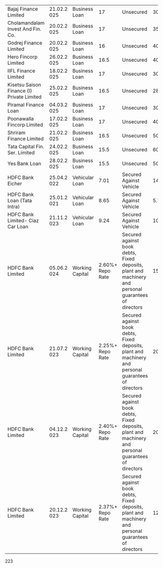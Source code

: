 <table><tr><td>Bajaj Finance Limited</td><td>21.02.2 025</td><td>Business Loan</td><td>17</td><td>Unsecured</td><td>30.98</td><td>Unsecured Loan</td><td>28.95</td></tr><tr><td>Cholamandalam Invest And Fin. Co.</td><td>20.02.2 025</td><td>Business Loan</td><td>17</td><td>Unsecured</td><td>35</td><td>Unsecured Loan</td><td>32.71</td></tr><tr><td>Godrej Finance Limited</td><td>20.02.2 025</td><td>Business Loan</td><td>16</td><td>Unsecured</td><td>40.8</td><td>Unsecured Loan</td><td>38.94</td></tr><tr><td>Hero Fincorp Limited</td><td>26.02.2 025</td><td>Business Loan</td><td>16.5</td><td>Unsecured</td><td>40.42</td><td>Unsecured Loan</td><td>37.75</td></tr><tr><td>IIFL Finance Limited</td><td>18.02.2 025</td><td>Business Loan</td><td>17</td><td>Unsecured</td><td>30.35</td><td>Unsecured Loan</td><td>27.27</td></tr><tr><td>Kisetsu Saison Finance (I) Private Limited</td><td>25.02.2 025</td><td>Business Loan</td><td>16.5</td><td>Unsecured</td><td>28.4</td><td>Unsecured Loan</td><td>26.05</td></tr><tr><td>Piramal Finance Loan</td><td>04.03.2 025</td><td>Business Loan</td><td>17</td><td>Unsecured</td><td>30.31</td><td>Unsecured Loan</td><td>28.32</td></tr><tr><td>Poonawalla Fincorp Limited</td><td>17.02.2 025</td><td>Business Loan</td><td>17</td><td>Unsecured</td><td>40.79</td><td>Unsecured Loan</td><td>38.12</td></tr><tr><td>Shriram Finance Limited</td><td>21.02.2 025</td><td>Business Loan</td><td>16.5</td><td>Unsecured</td><td>50</td><td>Unsecured Loan</td><td>46.72</td></tr><tr><td>Tata Capital Fin. Ser. Limited</td><td>24.02.2 025</td><td>Business Loan</td><td>15.5</td><td>Unsecured</td><td>60</td><td>Unsecured Loan</td><td>55.99</td></tr><tr><td>Yes Bank Loan</td><td>28.02.2 025</td><td>Business Loan</td><td>15.5</td><td>Unsecured</td><td>50</td><td>Unsecured Loan</td><td>46.55</td></tr><tr><td>HDFC Bank Eicher</td><td>25.04.2 022</td><td>Vehicular Loan</td><td>7.01</td><td>Secured Against Vehicle</td><td>14.58</td><td>Secured Loan</td><td>5.95</td></tr><tr><td>HDFC Bank Loan (Tata Intra)</td><td>25.01.2 021</td><td>Vehicular Loan</td><td>8.65</td><td>Secured Against Vehicle</td><td>5.7</td><td>Secured Loan</td><td>.80</td></tr><tr><td>HDFC Bank Limited- Ciaz Car Loan</td><td>21.11.2 023</td><td>Vehicular Loan</td><td>9.24</td><td>Secured Against Vehicle</td><td>10</td><td>Secured Loan</td><td>7.46</td></tr><tr><td>HDFC Bank Limited</td><td>05.06.2 024</td><td>Working Capital</td><td>2.60%+ Repo Rate</td><td>Secured against book debts, Fixed deposits, plant and machinery and personal guarantees of directors</td><td>150</td><td>Secured Loan</td><td>13.39</td></tr><tr><td>HDFC Bank Limited</td><td>21.07.2 023</td><td>Working Capital</td><td>2.25%+ Repo Rate</td><td>Secured against book debts, Fixed deposits, plant and machinery and personal guarantees of directors</td><td>200</td><td>Secured Loan</td><td>18.23</td></tr><tr><td>HDFC Bank Limited</td><td>04.12.2 023</td><td>Working Capital</td><td>2.40%+ Repo Rate</td><td>Secured against book debts, Fixed deposits, plant and machinery and personal guarantees of directors</td><td>200</td><td>Secured Loan</td><td>18.93</td></tr><tr><td>HDFC Bank Limited</td><td>20.12.2 023</td><td>Working Capital</td><td>2.37%+ Repo Rate</td><td>Secured against book debts, Fixed deposits, plant and machinery and personal guarantees of directors</td><td>1200</td><td>Secured Loan</td><td>11.46</td></tr></table>

223